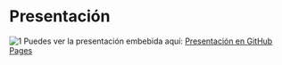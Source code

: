 # Presentación
![1](https://github.com/user-attachments/assets/b5b77a07-e624-463d-929b-f86a82c13f32)
Puedes ver la presentación embebida aquí: [Presentación en GitHub Pages](https://<TU_USUARIO>.github.io/<REPO>)

